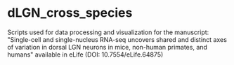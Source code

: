 # dLGN_cross_species

Scripts used for data processing and visualization for the manuscript: "Single-cell and single-nucleus RNA-seq uncovers shared and distinct axes of variation in dorsal LGN neurons in mice, non-human primates, and humans" available in eLife (DOI: 10.7554/eLife.64875)
